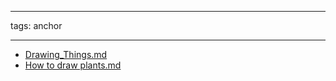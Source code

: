 
---
tags: anchor
___

- [Drawing_Things.md](Drawing_Things.md)
- [How to draw plants.md](How%20to%20draw%20plants.md)
